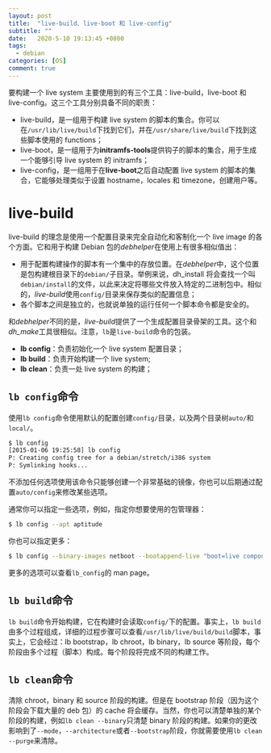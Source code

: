 ```yaml
---
layout: post
title:  "live-build、live-boot 和 live-config"
subtitle: ""
date:   2020-5-10 19:13:45 +0800
tags:
  - debian
categories: [OS]
comment: true
---
```


要构建一个 live system 主要使用到的有三个工具：live-build，live-boot 和 live-config。这三个工具分别具备不同的职责：

- live-build，是一组用于构建 live system 的脚本的集合。你可以在`/usr/lib/live/build`下找到它们，并在`/usr/share/live/build`下找到这些脚本使用的 functions；
- live-boot，是一组用于为**initramfs-tools**提供钩子的脚本的集合，用于生成一个能够引导 live system 的 initramfs；
- live-config，是一组用于在**live-boot**之后自动配置 live system 的脚本的集合，它能够处理类似于设置 hostname，locales 和 timezone，创建用户等。
<!-- more -->
# live-build

live-build 的理念是使用一个配置目录来完全自动化和客制化一个 live image 的各个方面。它和用于构建 Debian 包的*debhelper*在使用上有很多相似值出：

- 用于配置构建操作的脚本有一个集中的存放位置。在*debhelper*中，这个位置是包构建根目录下的`debian/`子目录。举例来说，dh_install 将会查找一个叫`debian/install`的文件，以此来决定将哪些文件放入特定的二进制包中。相似的，*live-build*使用`config/`目录来保存类似的配置信息；
- 各个脚本之间是独立的，也就说单独的运行任何一个脚本命令都是安全的。

和*debhelper*不同的是，*live-build*提供了一个生成配置目录骨架的工具。这个和*dh_make*工具很相似。注意，`lb`是`live-build`命令的包装。

- **lb config**：负责初始化一个 live system 配置目录；
- **lb build**：负责开始构建一个 live system;
- **lb clean**：负责一处 live system 的构建；

## `lb config`命令

使用`lb config`命令使用默认的配置创建`config/`目录，以及两个目录树`auto/`和`local/`。

```bash
$ lb config
[2015-01-06 19:25:58] lb config
P: Creating config tree for a debian/stretch/i386 system
P: Symlinking hooks...
```

不添加任何选项使用该命令只能够创建一个非常基础的镜像，你也可以后期通过配置`auto/config`来修改某些选项。

通常你可以指定一些选项，例如，指定你想要使用的包管理器：

```bash
$ lb config --apt aptitude
```

你也可以指定更多：

```bash
$ lb config --binary-images netboot --bootappend-live "boot=live components hostname=live-host username=live-user" ...
```

更多的选项可以查看`lb_config`的 man page。

## `lb build`命令

`lb build`命令开始构建，它在构建时会读取`config/`下的配置。事实上，`lb build`由多个过程组成，详细的过程步骤可以查看`/usr/lib/live/build/build`脚本，事实上，它会经过：lb bootstrap，lb chroot，lb binary，lb source 等阶段，每个阶段由多个过程（脚本）构成。每个阶段将完成不同的构建工作。

## `lb clean`命令

清除 chroot，binary 和 source 阶段的构建。但是在 bootstrap 阶段（因为这个阶段会下载大量的 deb 包）的 cache 将会缓存。当然，你也可以清楚单独的某个阶段的构建，例如`lb clean --binary`只清楚 binary 阶段的构建。如果你的更改影响到了`--mode`，`--architecture`或者`--bootstrap`阶段，你就需要使用`lb clean --purge`来清除。